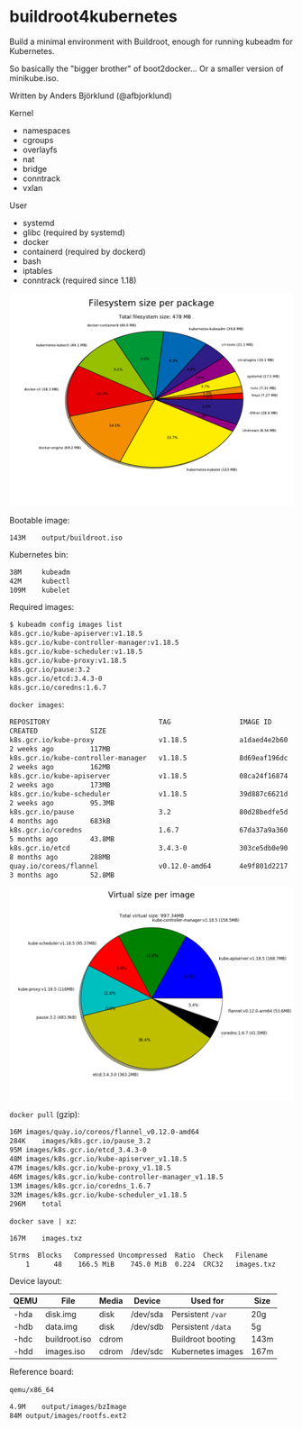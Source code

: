 buildroot4kubernetes
====================

Build a minimal environment with Buildroot, enough for running kubeadm for Kubernetes.

So basically the "bigger brother" of boot2docker... Or a smaller version of minikube.iso.

Written by Anders Björklund (@afbjorklund)


Kernel
* namespaces
* cgroups
* overlayfs
* nat
* bridge
* conntrack
* vxlan

User
* systemd
* glibc (required by systemd)
* docker
* containerd (required by dockerd)
* bash
* iptables
* conntrack (required since 1.18)


![graph size](graph-size.png)

Bootable image:

```
143M	output/buildroot.iso
```

Kubernetes bin:

```
38M     kubeadm
42M     kubectl
109M    kubelet
```

Required images:

```console
$ kubeadm config images list
k8s.gcr.io/kube-apiserver:v1.18.5
k8s.gcr.io/kube-controller-manager:v1.18.5
k8s.gcr.io/kube-scheduler:v1.18.5
k8s.gcr.io/kube-proxy:v1.18.5
k8s.gcr.io/pause:3.2
k8s.gcr.io/etcd:3.4.3-0
k8s.gcr.io/coredns:1.6.7
```

`docker images`:

```
REPOSITORY                           TAG                 IMAGE ID            CREATED             SIZE
k8s.gcr.io/kube-proxy                v1.18.5             a1daed4e2b60        2 weeks ago         117MB
k8s.gcr.io/kube-controller-manager   v1.18.5             8d69eaf196dc        2 weeks ago         162MB
k8s.gcr.io/kube-apiserver            v1.18.5             08ca24f16874        2 weeks ago         173MB
k8s.gcr.io/kube-scheduler            v1.18.5             39d887c6621d        2 weeks ago         95.3MB
k8s.gcr.io/pause                     3.2                 80d28bedfe5d        4 months ago        683kB
k8s.gcr.io/coredns                   1.6.7               67da37a9a360        5 months ago        43.8MB
k8s.gcr.io/etcd                      3.4.3-0             303ce5db0e90        8 months ago        288MB
quay.io/coreos/flannel               v0.12.0-amd64       4e9f801d2217        3 months ago        52.8MB
```

![image size](image-size.png)

`docker pull` (gzip):

```
16M	images/quay.io/coreos/flannel_v0.12.0-amd64
284K	images/k8s.gcr.io/pause_3.2
95M	images/k8s.gcr.io/etcd_3.4.3-0
48M	images/k8s.gcr.io/kube-apiserver_v1.18.5
47M	images/k8s.gcr.io/kube-proxy_v1.18.5
46M	images/k8s.gcr.io/kube-controller-manager_v1.18.5
13M	images/k8s.gcr.io/coredns_1.6.7
32M	images/k8s.gcr.io/kube-scheduler_v1.18.5
296M	total
```

`docker save | xz`:

```
167M	images.txz
```

```
Strms  Blocks   Compressed Uncompressed  Ratio  Check   Filename
    1      48    166.5 MiB    745.0 MiB  0.224  CRC32   images.txz
```

Device layout:

| QEMU | File          | Media | Device   | Used for          | Size |
| ---- | ------------- | ----- | -------- | ----------------- | ---- |
| -hda | disk.img      | disk  | /dev/sda | Persistent `/var` |  20g |
| -hdb | data.img      | disk  | /dev/sdb | Persistent `/data`|   5g |
| -hdc | buildroot.iso | cdrom |          | Buildroot booting | 143m |
| -hdd | images.iso    | cdrom | /dev/sdc | Kubernetes images | 167m |

Reference board:

`qemu/x86_64`

```
4.9M	output/images/bzImage
84M	output/images/rootfs.ext2
```
